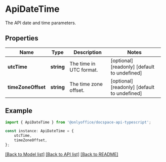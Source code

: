 # ApiDateTime

The API date and time parameters.

## Properties

Name | Type | Description | Notes
------------ | ------------- | ------------- | -------------
**utcTime** | **string** | The time in UTC format. | [optional] [readonly] [default to undefined]
**timeZoneOffset** | **string** | The time zone offset. | [optional] [readonly] [default to undefined]

## Example

```typescript
import { ApiDateTime } from '@onlyoffice/docspace-api-typescript';

const instance: ApiDateTime = {
    utcTime,
    timeZoneOffset,
};
```

[[Back to Model list]](../README.md#documentation-for-models) [[Back to API list]](../README.md#documentation-for-api-endpoints) [[Back to README]](../README.md)
